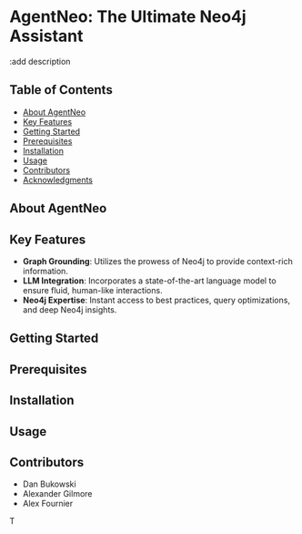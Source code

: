 # AgentNeo: The Ultimate Neo4j Assistant

:add description

## Table of Contents

- [About AgentNeo](#about-agentneo)
- [Key Features](#key-features)
- [Getting Started](#getting-started)
- [Prerequisites](#prerequisites)
- [Installation](#installation)
- [Usage](#usage)
- [Contributors](#contributors)
- [Acknowledgments](#acknowledgments)

## About AgentNeo

## Key Features

- **Graph Grounding**: Utilizes the prowess of Neo4j to provide context-rich information.
- **LLM Integration**: Incorporates a state-of-the-art language model to ensure fluid, human-like interactions.
- **Neo4j Expertise**: Instant access to best practices, query optimizations, and deep Neo4j insights.

## Getting Started


## Prerequisites


## Installation


## Usage


## Contributors

- Dan Bukowski
- Alexander Gilmore
- Alex Fournier

T